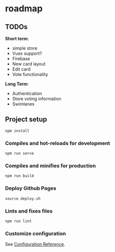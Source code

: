 # roadmap

## TODOs

**Short term**:

- simple store
- Vuex support?
- Firebase
- New card layout
- Edit card
- Vote functionality

**Long Term**:

- Authentication
- Store voting information
- Swimlanes

## Project setup

```
npm install
```

### Compiles and hot-reloads for development

```
npm run serve
```

### Compiles and minifies for production

```
npm run build
```

### Deploy Github Pages

```
source deploy.sh
```

### Lints and fixes files

```
npm run lint
```

### Customize configuration

See [Configuration Reference](https://cli.vuejs.org/config/).
